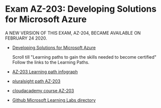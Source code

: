 # Exam AZ-203: Developing Solutions for Microsoft Azure

A NEW VERSION OF THIS EXAM, AZ-204, BECAME AVAILABLE ON FEBRUARY 24 2020. 

* [Developing Solutions for Microsoft Azure](https://docs.microsoft.com/en-us/learn/certifications/exams/az-203?wt.mc_id=learningredirect_certs-web-wwl)
    
    Scroll till "Learning paths to gain the skills needed to become certified" Follow the links to the Learning Paths.
* [AZ-203 Learning path infograph](https://query.prod.cms.rt.microsoft.com/cms/api/am/binary/RWtQqM)
* [pluralsight path AZ-203](https://www.pluralsight.com/paths/developing-solutions-for-microsoft-azure-az-203)
* [cloudacademy course AZ-203](https://cloudacademy.com/course/az-203-exam-prep-introduction/results/?context_id=534&context_resource=lp)
* [Github Microsoft Learning Labs directory](https://github.com/MicrosoftLearning?)


